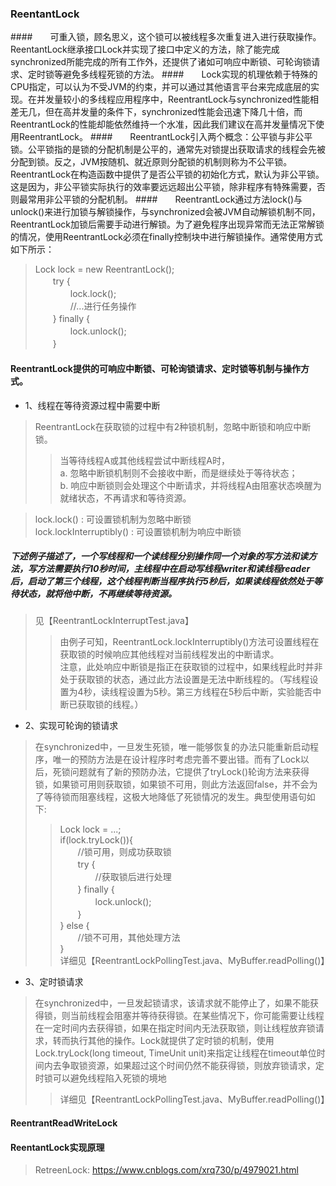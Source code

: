 ### ReentantLock

####　　可重入锁，顾名思义，这个锁可以被线程多次重复进入进行获取操作。ReentantLock继承接口Lock并实现了接口中定义的方法，除了能完成synchronized所能完成的所有工作外，还提供了诸如可响应中断锁、可轮询锁请求、定时锁等避免多线程死锁的方法。
####　　Lock实现的机理依赖于特殊的CPU指定，可以认为不受JVM的约束，并可以通过其他语言平台来完成底层的实现。在并发量较小的多线程应用程序中，ReentrantLock与synchronized性能相差无几，但在高并发量的条件下，synchronized性能会迅速下降几十倍，而ReentrantLock的性能却能依然维持一个水准，因此我们建议在高并发量情况下使用ReentrantLock。
####　　ReentrantLock引入两个概念：公平锁与非公平锁。公平锁指的是锁的分配机制是公平的，通常先对锁提出获取请求的线程会先被分配到锁。反之，JVM按随机、就近原则分配锁的机制则称为不公平锁。ReentrantLock在构造函数中提供了是否公平锁的初始化方式，默认为非公平锁。这是因为，非公平锁实际执行的效率要远远超出公平锁，除非程序有特殊需要，否则最常用非公平锁的分配机制。
####　　ReentrantLock通过方法lock()与unlock()来进行加锁与解锁操作，与synchronized会被JVM自动解锁机制不同，ReentrantLock加锁后需要手动进行解锁。为了避免程序出现异常而无法正常解锁的情况，使用ReentrantLock必须在finally控制块中进行解锁操作。通常使用方式如下所示：
> Lock lock = new ReentrantLock();  
> 　　try {  
> 　　　　lock.lock();  
> 　　　　//...进行任务操作  
> 　　} finally {  
> 　　　　lock.unlock();  
> 　　}

#### ReentrantLock提供的可响应中断锁、可轮询锁请求、定时锁等机制与操作方式。

* 1、线程在等待资源过程中需要中断
> ReentrantLock在获取锁的过程中有2种锁机制，忽略中断锁和响应中断锁。
>> 当等待线程A或其他线程尝试中断线程A时，  
>> a. 忽略中断锁机制则不会接收中断，而是继续处于等待状态；  
>> b. 响应中断锁则会处理这个中断请求，并将线程A由阻塞状态唤醒为就绪状态，不再请求和等待资源。
  
> lock.lock() : 可设置锁机制为忽略中断锁  
> lock.lockInterruptibly() : 可设置锁机制为响应中断锁

##### 下述例子描述了，一个写线程和一个读线程分别操作同一个对象的写方法和读方法，写方法需要执行10秒时间，主线程中在启动写线程writer和读线程reader后，启动了第三个线程，这个线程判断当程序执行5秒后，如果读线程依然处于等待状态，就将他中断，不再继续等待资源。
> 见【ReentrantLockInterruptTest.java】  
>> 由例子可知，ReentrantLock.lockInterruptibly()方法可设置线程在获取锁的时候响应其他线程对当前线程发出的中断请求。  
>> 注意，此处响应中断锁是指正在获取锁的过程中，如果线程此时并非处于获取锁的状态，通过此方法设置是无法中断线程的。（写线程设置为4秒，读线程设置为5秒。第三方线程在5秒后中断，实验能否中断已获取锁的线程。）  

* 2、实现可轮询的锁请求
> 在synchronized中，一旦发生死锁，唯一能够恢复的办法只能重新启动程序，唯一的预防方法是在设计程序时考虑完善不要出错。而有了Lock以后，死锁问题就有了新的预防办法，它提供了tryLock()轮询方法来获得锁，如果锁可用则获取锁，如果锁不可用，则此方法返回false，并不会为了等待锁而阻塞线程，这极大地降低了死锁情况的发生。典型使用语句如下:  
>> Lock lock = ...;  
   if(lock.tryLock()){  
   　　//锁可用，则成功获取锁  
   　　try {  
   　　　　//获取锁后进行处理  
   　　} finally {  
   　　　　lock.unlock();  
   　　}  
   } else {  
   　　//锁不可用，其他处理方法  
   }    
>> 详细见【ReentrantLockPollingTest.java、MyBuffer.readPolling()】

* 3、定时锁请求
> 在synchronized中，一旦发起锁请求，该请求就不能停止了，如果不能获得锁，则当前线程会阻塞并等待获得锁。在某些情况下，你可能需要让线程在一定时间内去获得锁，如果在指定时间内无法获取锁，则让线程放弃锁请求，转而执行其他的操作。Lock就提供了定时锁的机制，使用Lock.tryLock(long timeout, TimeUnit unit)来指定让线程在timeout单位时间内去争取锁资源，如果超过这个时间仍然不能获得锁，则放弃锁请求，定时锁可以避免线程陷入死锁的境地  
>> 详细见【ReentrantLockPollingTest.java、MyBuffer.readPolling()】

#### ReentrantReadWriteLock
#### ReentantLock实现原理
> RetreenLock: https://www.cnblogs.com/xrq730/p/4979021.html 
